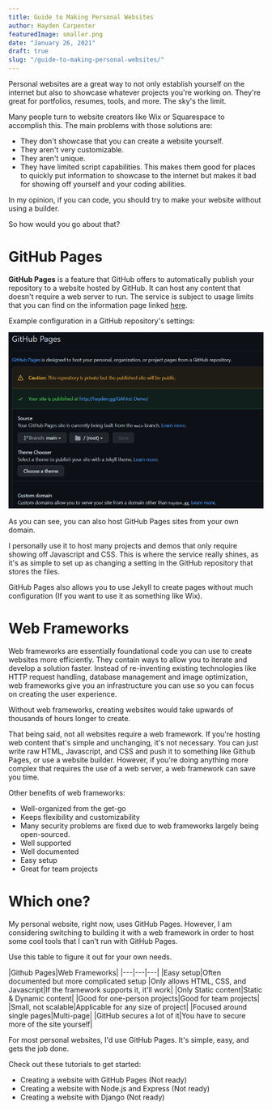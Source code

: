 ```yaml
---
title: Guide to Making Personal Websites
author: Hayden Carpenter
featuredImage: smaller.png
date: "January 26, 2021"
draft: true
slug: "/guide-to-making-personal-websites/"
---
```

Personal websites are a great way to not only establish yourself on the internet but also to showcase whatever projects you're working on. They're great for portfolios, resumes, tools, and more. The sky's the limit.

Many people turn to website creators like Wix or Squarespace to accomplish this. The main problems with those solutions are:

* They don't showcase that you can create a website yourself.
* They aren't very customizable.
* They aren't unique.
* They have limited script capabilities.
  This makes them good for places to quickly put information to showcase to the internet but makes it bad for showing off yourself and your coding abilities. 

In my opinion, if you can code, you should try to make your website without using a builder.

So how would you go about that?

# GitHub Pages

**GitHub Pages** is a feature that GitHub offers to automatically publish your repository to a website hosted by GitHub. It can host any content that doesn't require a web server to run. The service is subject to usage limits that you can find on the information page linked [here](https://docs.github.com/en/github/working-with-github-pages/about-github-pages).

Example configuration in a GitHub repository's settings:

![GitHub pages configuration](ghpages.png "Example configuration in a GitHub repository's settings")

As you can see, you can also host GitHub Pages sites from your own domain.

I personally use it to host many projects and demos that only require showing off Javascript and CSS. This is where the service really shines, as it's as simple to set up as changing a setting in the GitHub repository that stores the files. 

GitHub Pages also allows you to use Jekyll to create pages without much configuration (If you want to use it as something like Wix). 

# Web Frameworks

Web frameworks are essentially foundational code you can use to create websites more efficiently. They contain ways to allow you to iterate and develop a solution faster. Instead of re-inventing existing technologies like HTTP request handling, database management and image optimization, web frameworks give you an infrastructure you can use so you can focus on creating the user experience.

Without web frameworks, creating websites would take upwards of thousands of hours longer to create.

That being said, not all websites require a web framework. If you're hosting web content that's simple and unchanging, it's not necessary. You can just write raw HTML, Javascript, and CSS and push it to something like Github Pages, or use a website builder. However, if you're doing anything more complex that requires the use of a web server, a web framework can save you time.

Other benefits of web frameworks:

* Well-organized from the get-go
* Keeps flexibility and customizability 
* Many security problems are fixed due to web frameworks largely being open-sourced.
* Well supported
* Well documented
* Easy setup
* Great for team projects

# Which one?

My personal website, right now, uses GitHub Pages. However, I am considering switching to building it with a web framework in order to host some cool tools that I can't run with GitHub Pages.

Use this table to figure it out for your own needs.

|Github Pages|Web Frameworks|
|---|---|---|
|Easy setup|Often documented but more complicated setup
|Only allows HTML, CSS, and Javascript|If the framework supports it, it'll work|
|Only Static content|Static & Dynamic content|
|Good for one-person projects|Good for team projects|
|Small, not scalable|Applicable for any size of project|
|Focused around single pages|Multi-page|
|GitHub secures a lot of it|You have to secure more of the site yourself|

For most personal websites, I'd use GitHub Pages. It's simple, easy, and gets the job done.

Check out these tutorials to get started:
- Creating a website with GitHub Pages (Not ready)
- Creating a website with Node.js and Express (Not ready)
- Creating a website with Django (Not ready)
